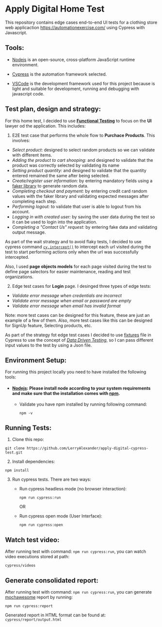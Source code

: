 # Apply Digital Home Test

This repository contains edge cases end-to-end UI tests for a clothing store web applicaction https://automationexercise.com/
using Cypress with Javascript.

## Tools:

* [Nodejs](https://nodejs.org/en/) is an open-source, cross-platform JavaScript runtime environment.
* [Cypress](https://www.cypress.io/) is the automation framework selected. 

* [VSCode](https://code.visualstudio.com/) is the development framework used for this project because is light and suitable for development, running and debugging with javascript code.

## Test plan, design and strategy:
For this home test, I decided to use **[Functional Testing](https://www.thisdot.co/blog/functional-testing-with-cypress)** to focus on the **UI** lawyer od the application. This includes: 
1) E2E test case that performs the whole flow to **Purchace Products**. This involves: 
  * *Select product*: designed to select random products so we can validate with different items. 
  * *Adding the product to cart shooping*: and designed to validate that the product was correctly selected by validating its name
  * *Setting product quantity:* and designed to validate that the quantity entered remained the same after being selected.
  * *Create/register user information:* by entering mandatory fields using a [faker library](https://fakerjs.dev/) to generate random data.
  * *Completing checkout and payment:* by entering credit card random values with the faker library and validating expected messages after completing each step.
  * *Performing logout:* to validate that user is able to logout from his account.
  * *Logging in with created user:* by saving the user data during the test so it can be used to login into the application.
  * *Completing a "Contact Us" request:* by entering fake data and validating output message. 
  
  As part of the wait strategy and to avoid flaky tests, I decided to use cypress command [`cy.intercept()`](https://docs.cypress.io/api/commands/intercept) to intercept each url visited during the test to start performing actions only when the url was successfully intercepted.  
  
  Also, I used **page objects models** for each page visited during the test to define page salectors for easier maintenance, reading and test organizations. 
  
 2) Edge test cases for **Login** page. I desinged three types of edge tests:
  * *Validate error message when credentials are incorrect*
  * *Validate error message when email or password are empty*
  * *Validate error message when email has invalid format*
  
  Note: more test cases can be designed for this feature, these are just an example of a few of them. Also, more test cases like this can be designed for SignUp feature, Selecting products, etc. 
  
  As part of the strategy fot edge test cases I decided to use [fixtures](https://docs.cypress.io/api/commands/fixture) file in Cypress to use the concept of *[Data Driven Testing](https://www.browserstack.com/guide/data-driven-testing-using-cypress)*, so I can pass different input values to the test by using a Json file. 
  
 ## Environment Setup:
 
 For running this project locally you need to have installed the following tools:

* #### [Nodejs](https://nodejs.org/en/download/): Please install node according to your system requirements and make sure that the installation comes with [npm](https://docs.npmjs.com/downloading-and-installing-node-js-and-npm).
  * Validate you have npm installed by running following command: 

    ``
    npm -v
    ``

## Running Tests:

1) Clone this repo:

  ```
  git clone https://github.com/LerryAlexander/apply-digital-cypress-test.git
  ```
  
2) Install dependencies:

  ```
  npm install 
  ```
  
3) Run cypress tests. There are two ways:
    * Run cypress headless mode (no browser interaction):
    
      ```
      npm run cypress:run
      ``` 
      
      OR
    
    * Run cypress open mode (User Interface):
      
      ```
      npm run cypress:open
      ```

## Watch test video:
  After running test with command: `npm run cypress:run`, you can watch video executions stored at path: 
  
  ```
  cypress/videos
  ```
  
## Generate consolidated report:
  After running test with command: `npm run cypress:run`, you can generate [mochawesome](https://www.npmjs.com/package/mochawesome) report by running:
  
  ```
  npm run cypress:report
  ```
  Generated report in HTML format can be found at: `cypress/report/output.html`
  


